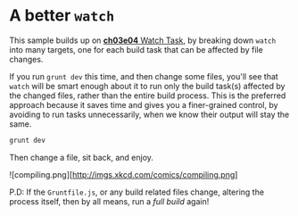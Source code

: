 # A better `watch`

This sample builds up on [**ch03e04** Watch Task](https://github.com/bevacqua/buildfirst/tree/master/ch03/04_watch-task), by breaking down `watch` into many targets, one for each build task that can be affected by file changes.

If you run `grunt dev` this time, and then change some files, you'll see that `watch` will be smart enough about it to run only the build task(s) affected by the changed files, rather than the entire build process. This is the preferred approach because it saves time and gives you a finer-grained control, by avoiding to run tasks unnecessarily, when we know their output will stay the same.

```js
grunt dev
```

Then change a file, sit back, and enjoy.

![compiling.png][http://imgs.xkcd.com/comics/compiling.png]

P.D: If the `Gruntfile.js`, or any build related files change, altering the process itself, then by all means, run a _full build_ again!